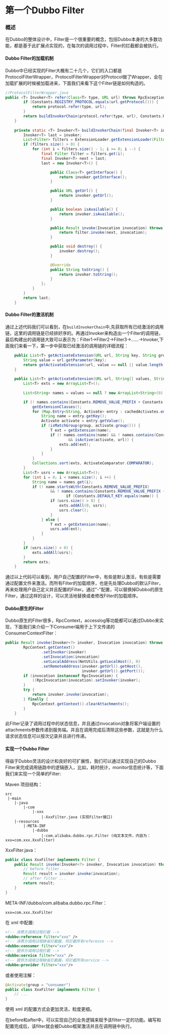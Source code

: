 # 第一个Dubbo Filter

### 概述
在Dubbo的整体设计中，Filter是一个很重要的概念，包括Dubbo本身的大多数功能，都是基于此扩展点实现的，在每次的调用过程中，Filter的拦截都会被执行。

#### Dubbo Filter的加载机制
Dubbo中已经实现的Filter大概有二十几个，它们的入口都是ProtocolFilterWrapper，ProtocolFilterWrapper对Protocol做了Wrapper，会在加载扩展的时候被加载进来，下面我们来看下这个Filter链是如何构造的。

```java
//ProtocolFilterWrapper.java
public <T> Invoker<T> refer(Class<T> type, URL url) throws RpcException {
        if (Constants.REGISTRY_PROTOCOL.equals(url.getProtocol())) {
            return protocol.refer(type, url);
        }
        return buildInvokerChain(protocol.refer(type, url), Constants.REFERENCE_FILTER_KEY, Constants.CONSUMER);
    }
    
    private static <T> Invoker<T> buildInvokerChain(final Invoker<T> invoker, String key, String group) {
        Invoker<T> last = invoker;
        List<Filter> filters = ExtensionLoader.getExtensionLoader(Filter.class).getActivateExtension(invoker.getUrl(), key, group);
        if (filters.size() > 0) {
            for (int i = filters.size() - 1; i >= 0; i --) {
                final Filter filter = filters.get(i);
                final Invoker<T> next = last;
                last = new Invoker<T>() {

                    public Class<T> getInterface() {
                        return invoker.getInterface();
                    }

                    public URL getUrl() {
                        return invoker.getUrl();
                    }

                    public boolean isAvailable() {
                        return invoker.isAvailable();
                    }

                    public Result invoke(Invocation invocation) throws RpcException {
                        return filter.invoke(next, invocation);
                    }

                    public void destroy() {
                        invoker.destroy();
                    }

                    @Override
                    public String toString() {
                        return invoker.toString();
                    }
                };
            }
        }
        return last;
    }

```

#### Dubbo Filter的激活机制
通过上述代码我们可以看到，在`buildInvokerChain`中,先获取所有已经激活的调用链，这里的调用链是已经排好序的。再通过Invoker来构造出一个Filter的调用链，最后构建出的调用链大致可以表示为：Filter1->Filter2->Filter3->......->Invoker,下面我们来看一下，第一步中获取已经激活的调用链的详细流程：

```java
    public List<T> getActivateExtension(URL url, String key, String group) {
        String value = url.getParameter(key);
        return getActivateExtension(url, value == null || value.length() == 0 ? null : Constants.COMMA_SPLIT_PATTERN.split(value), group);
    }
    
    public List<T> getActivateExtension(URL url, String[] values, String group) {
        List<T> exts = new ArrayList<T>();
        
        List<String> names = values == null ? new ArrayList<String>(0) : Arrays.asList(values);

        if (! names.contains(Constants.REMOVE_VALUE_PREFIX + Constants.DEFAULT_KEY)) {
            getExtensionClasses();
            for (Map.Entry<String, Activate> entry : cachedActivates.entrySet()) {
                String name = entry.getKey();
                Activate activate = entry.getValue();
                if (isMatchGroup(group, activate.group())) {
                    T ext = getExtension(name);
                    if (! names.contains(name) && ! names.contains(Constants.REMOVE_VALUE_PREFIX + name) 
                            && isActive(activate, url)) {
                        exts.add(ext);
                    }
                }
            }
            Collections.sort(exts, ActivateComparator.COMPARATOR);
        }
        List<T> usrs = new ArrayList<T>();
        for (int i = 0; i < names.size(); i ++) {
            String name = names.get(i);
            if (! name.startsWith(Constants.REMOVE_VALUE_PREFIX)
                    && ! names.contains(Constants.REMOVE_VALUE_PREFIX + name)) {
                           if (Constants.DEFAULT_KEY.equals(name)) {
                    if (usrs.size() > 0) {
                        exts.addAll(0, usrs);
                        usrs.clear();
                    }
                } else {
                    T ext = getExtension(name);
                    usrs.add(ext);
                }
            }
        }
        if (usrs.size() > 0) {
            exts.addAll(usrs);
        }
        return exts;
    }
```
通过以上代码可以看到，用户自己配置的Filter中，有些是默认激活，有些是需要通过配置文件来激活。而所有Filter的加载顺序，也是先处理Dubbo的默认Filter，再来处理用户自己定义并且配置的Filter。通过"-"配置，可以替换掉Dubbo的原生Filter，通过这样的设计，可以灵活地替换或者修改Filter的加载顺序。

#### Dubbo原生的Filter
Dubbo原生的Filter很多，RpcContext，accesslog等功能都可以通过Dubbo来实现，下面我们来介绍一下Consumer端用于上下文传递的ConsumerContextFilter：

```java
public Result invoke(Invoker<?> invoker, Invocation invocation) throws RpcException {
        RpcContext.getContext()
                .setInvoker(invoker)
                .setInvocation(invocation)
                .setLocalAddress(NetUtils.getLocalHost(), 0)
                .setRemoteAddress(invoker.getUrl().getHost(), 
                                  invoker.getUrl().getPort());
        if (invocation instanceof RpcInvocation) {
            ((RpcInvocation)invocation).setInvoker(invoker);
        }
        try {
            return invoker.invoke(invocation);
        } finally {
            RpcContext.getContext().clearAttachments();
        }
    }
```
此Filter记录了调用过程中的状态信息，并且通过invocation对象将客户端设置的attachments参数传递到服务端。并且在调用完成后清除这些参数，这就是为什么请求状态信息可以按次记录并且进行传递。

#### 实现一个Dubbo Filter
得益于Dubbo灵活的设计和良好的可扩展性，我们可以通过实现自己的Dubbo Filter来完成调用链路中的逻辑嵌入，比如，耗时统计，monitor信息统计等，下面我们来实现一个简单的Filter:

Maven 项目结构：

```
src
 |-main
    |-java
        |-com
            |-xxx
                |-XxxFilter.java (实现Filter接口)
    |-resources
        |-META-INF
            |-dubbo
                |-com.alibaba.dubbo.rpc.Filter (纯文本文件，内容为：xxx=com.xxx.XxxFilter)
```

XxxFilter.java：

```java
public class XxxFilter implements Filter {
    public Result invoke(Invoker<?> invoker, Invocation invocation) throws RpcException {
        // before filter ...
        Result result = invoker.invoke(invocation);
        // after filter ...
        return result;
    }
}
```

META-INF/dubbo/com.alibaba.dubbo.rpc.Filter：
```
xxx=com.xxx.XxxFilter
```

在 xml 中配置:

```xml
<!-- 消费方调用过程拦截 -->
<dubbo:reference filter="xxx" />
<!-- 消费方调用过程缺省拦截器，将拦截所有reference -->
<dubbo:consumer filter="xxx"/>
<!-- 提供方调用过程拦截 -->
<dubbo:service filter="xxx" />
<!-- 提供方调用过程缺省拦截器，将拦截所有service -->
<dubbo:provider filter="xxx"/>
```

或者使用注解：

```java
@Activate(group = "consumer")
public class XxxFilter implements Filter {
    // ...
}
```

使用 xml 的配置方式会更加灵活，粒度更细。

在before和after中，可以实现自己的业务逻辑来赋予该filter一定的功能。编写和配置完成后，该filter就会被Dubbo框架激活并且在调用链中执行。
